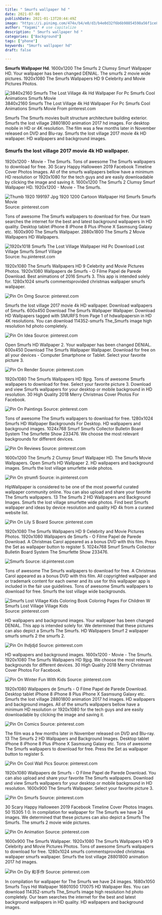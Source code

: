 ```yaml
---
title: " Smurfs wallpaper hd "
date: 2021-07-08
publishDate: 2021-01-13T20:44:49Z
image: "https://i.pinimg.com/474x/b4/e0/d3/b4e0d32f6b6b98854598a56f1ce83a33.jpg"
author: "Yagami" # use capitalize
description: " Smurfs wallpaper hd "
categories: ["Background"]
tags: ["phone"]
keywords: "Smurfs wallpaper hd"
draft: false

---
```



**Smurfs Wallpaper Hd**. 1600x1200 The Smurfs 2 Clumsy Smurf Wallpaper HD. Your wallpaper has been changed DENIAL. The smurfs 2 movie wide pictures. 1920x1080 The Smurfs Wallpapers HD 9 Celebrity and Movie Pictures Photos.

![3840x2160 Smurfs The Lost Village 4k Hd Wallpaper For Pc Smurfs Cool Animations Smurfs Movie](https://i.pinimg.com/originals/d4/53/7a/d4537a5eecdfea15cb838b2e7c8b8d3b.jpg "3840x2160 Smurfs The Lost Village 4k Hd Wallpaper For Pc Smurfs Cool Animations Smurfs Movie")
3840x2160 Smurfs The Lost Village 4k Hd Wallpaper For Pc Smurfs Cool Animations Smurfs Movie From pinterest.com


Smurfs The Smurfs movies built structure architecture building exterior. Smurfs the lost village 28801800 animation 2017 hd images. For desktop mobile in HD or 4K resolution. The film was a few months later in November released on DVD and Blu-ray. Smurfs the lost village 2017 movie 4k HD wallpaper. HD wallpapers and background images.

### Smurfs the lost village 2017 movie 4k HD wallpaper.

1920x1200 - Movie - The Smurfs. Tons of awesome The Smurfs wallpapers to download for free. 30 Scary Happy Halloween 2019 Facebook Timeline Cover Photos Images. All of the smurfs wallpapers bellow have a minimum HD resolution or 1920x1080 for the tech guys and are easily downloadable by clicking the image and saving it. 1600x1200 The Smurfs 2 Clumsy Smurf Wallpaper HD. 1920x1200 - Movie - The Smurfs.


![Thumb 1920 199197 Jpg 1920 1200 Cartoon Wallpaper Hd Smurfs Smurfs Movie](https://i.pinimg.com/originals/49/9e/4f/499e4f418471acb752333bf2e7ad1828.jpg "Thumb 1920 199197 Jpg 1920 1200 Cartoon Wallpaper Hd Smurfs Smurfs Movie")
Source: pinterest.com

Tons of awesome The Smurfs wallpapers to download for free. Our team searches the internet for the best and latest background wallpapers in HD quality. Desktop tablet iPhone 8 iPhone 8 Plus iPhone X Sasmsung Galaxy etc. 1600x900 The Smurfs Wallpaper. 2880x1800 The Smurfs 2 Movie Wallpapers HD Wallpapers.

![1920x1018 Smurfs The Lost Village Wallpaper Hd Pc Download Lost Village Smurfs Smurf Village](https://i.pinimg.com/originals/0b/bb/4a/0bbb4a4fa6853af6e643e74e8c903780.jpg "1920x1018 Smurfs The Lost Village Wallpaper Hd Pc Download Lost Village Smurfs Smurf Village")
Source: hu.pinterest.com

1920x1080 The Smurfs Wallpapers HD 9 Celebrity and Movie Pictures Photos. 1920x1080 Wallpapers de Smurfs - O Filme Papel de Parede Download. Best animations of 2016 Smurfs 3. This app is intended solely for. 1280x1024 smurfs commentsprovided christmas wallpaper smurfs wallpaper.

![Pin On Omg](https://i.pinimg.com/originals/c1/be/44/c1be444c991fe5c43788c0b6bfb10b41.png "Pin On Omg")
Source: pinterest.com

Smurfs the lost village 2017 movie 4k HD wallpaper. Download wallpapers of Smurfs. 600x450 Download The Smurfs Wallpaper Wallpaper. Download HD Wallpapers tagged with SMURFS from Page 1 of hdwallpapersin in HD 4K resolutions. You can download 114352-smurfs The_Smurfs image high resolution hd photo completely.

![Pin On Idea](https://i.pinimg.com/originals/fc/34/fb/fc34fb8d6f445860e0a5c85016bc74cb.jpg "Pin On Idea")
Source: pinterest.com

Open Smurfs HD Wallpaper 2. Your wallpaper has been changed DENIAL. 600x450 Download The Smurfs Wallpaper Wallpaper. Download for free on all your devices - Computer Smartphone or Tablet. Select your favorite picture 3.

![Pin On Render](https://i.pinimg.com/originals/22/44/d6/2244d6f11b5c6b4f6609acb1b30eda16.png "Pin On Render")
Source: pinterest.com

1920x1080 The Smurfs Wallpapers HD 9jpg. Tons of awesome Smurfs wallpapers to download for free. Select your favorite picture 3. Download and view Smurfs wallpapers for your desktop or mobile background in HD resolution. 30 High Quality 2018 Merry Christmas Cover Photos For Facebook.

![Pin On Paintings](https://i.pinimg.com/originals/7a/2f/f5/7a2ff50efd79d44f33eb3dbf19abf391.jpg "Pin On Paintings")
Source: pinterest.com

Tons of awesome The Smurfs wallpapers to download for free. 1280x1024 Smurfs HD Wallpaper Backgrounds For Desktop. HD wallpapers and background images. 1024x768 Smurf Smurfs Collector Bulletin Board System The Smurfette Show 233476. We choose the most relevant backgrounds for different devices.

![Pin On Reviews](https://i.pinimg.com/originals/2d/b9/2f/2db92ff46e4e4a4eb955cbb1726d25d0.jpg "Pin On Reviews")
Source: pinterest.com

1600x1200 The Smurfs 2 Clumsy Smurf Wallpaper HD. The Smurfs Movie Wallpapers. Open Smurfs HD Wallpaper 2. HD wallpapers and background images. Smurfs the lost village smurfette wide photos.

![Pin On ștrumfi](https://i.pinimg.com/originals/0d/b0/ff/0db0ff5242653a1e245df9c41fe4503c.jpg "Pin On ștrumfi")
Source: in.pinterest.com

HipWallpaper is considered to be one of the most powerful curated wallpaper community online. You can also upload and share your favorite The Smurfs wallpapers. 13 The Smurfs 2 HD Wallpapers and Background Images. Smurfs the lost village smurfette wide photos. Find best Smurfs wallpaper and ideas by device resolution and quality HD 4k from a curated website list.

![Pin On Lily S Board](https://i.pinimg.com/originals/d4/33/49/d433496e8074ba5fd4a680d10da4531a.jpg "Pin On Lily S Board")
Source: pinterest.com

1920x1080 The Smurfs Wallpapers HD 9 Celebrity and Movie Pictures Photos. 1920x1080 Wallpapers de Smurfs - O Filme Papel de Parede Download. A Christmas Carol appeared as a bonus DVD with this film. Press the Set as wallpaper button to register 5. 1024x768 Smurf Smurfs Collector Bulletin Board System The Smurfette Show 233476.

![Smurfs](https://i.pinimg.com/originals/02/f9/db/02f9db9eb1bafd8a75135cfcb0ee40fb.jpg "Smurfs")
Source: id.pinterest.com

Tons of awesome The Smurfs wallpapers to download for free. A Christmas Carol appeared as a bonus DVD with this film. All copyrighted wallpaper and or trademark content for each owner and its use for this wallpaper app is included in the fair use guidelines. Tons of awesome Smurfs wallpapers to download for free. Smurfs the lost village wide backgrounds.

![Smurfs Lost Village Kids Coloring Book Coloring Pages For Children W Smurfs Lost Village Village Kids](https://i.pinimg.com/originals/37/a5/e8/37a5e8dc16c7b6a739110ed973f6b0db.jpg "Smurfs Lost Village Kids Coloring Book Coloring Pages For Children W Smurfs Lost Village Village Kids")
Source: pinterest.com

HD wallpapers and background images. Your wallpaper has been changed DENIAL. This app is intended solely for. We determined that these pictures can also depict a Smurfs The Smurfs. HD Wallpapers Smurf 2 wallpaper smurfs smurfs 2 the smurfs 2.

![Pin On Ihdjdjd](https://i.pinimg.com/originals/a1/da/ed/a1daed97091924134ebc7d5a99b3f403.jpg "Pin On Ihdjdjd")
Source: pinterest.com

HD wallpapers and background images. 1600x1200 - Movie - The Smurfs. 1920x1080 The Smurfs Wallpapers HD 9jpg. We choose the most relevant backgrounds for different devices. 30 High Quality 2018 Merry Christmas Cover Photos For Facebook.

![Pin On Winter Fun With Kids](https://i.pinimg.com/originals/b8/cc/86/b8cc86726040d8e4dbf5511ffa81e12f.jpg "Pin On Winter Fun With Kids")
Source: pinterest.com

1920x1080 Wallpapers de Smurfs - O Filme Papel de Parede Download. Desktop tablet iPhone 8 iPhone 8 Plus iPhone X Sasmsung Galaxy etc. Smurfs the lost village 28801800 animation 2017 hd images. HD wallpapers and background images. All of the smurfs wallpapers bellow have a minimum HD resolution or 1920x1080 for the tech guys and are easily downloadable by clicking the image and saving it.

![Pin On Comics](https://i.pinimg.com/474x/5b/81/5c/5b815c7940e15675495ce2c5a1b8fc0d.jpg "Pin On Comics")
Source: pinterest.com

The film was a few months later in November released on DVD and Blu-ray. 13 The Smurfs 2 HD Wallpapers and Background Images. Desktop tablet iPhone 8 iPhone 8 Plus iPhone X Sasmsung Galaxy etc. Tons of awesome The Smurfs wallpapers to download for free. Press the Set as wallpaper button to register 5.

![Pin On Cool Wall Pics](https://i.pinimg.com/originals/07/20/90/072090f6ba4c0e728519b823d8d0adba.jpg "Pin On Cool Wall Pics")
Source: pinterest.com

1920x1080 Wallpapers de Smurfs - O Filme Papel de Parede Download. You can also upload and share your favorite The Smurfs wallpapers. Download and view Smurfs wallpapers for your desktop or mobile background in HD resolution. 1600x900 The Smurfs Wallpaper. Select your favorite picture 3.

![Pin On Smurfs](https://i.pinimg.com/originals/40/fd/90/40fd90dabc7f0f00037345251cb295b2.jpg "Pin On Smurfs")
Source: pinterest.com

30 Scary Happy Halloween 2019 Facebook Timeline Cover Photos Images. 50 15305 1 0. In compilation for wallpaper for The Smurfs we have 24 images. We determined that these pictures can also depict a Smurfs The Smurfs. The smurfs 2 movie wide pictures.

![Pin On Animation](https://i.pinimg.com/originals/f2/0f/6a/f20f6ae01cca7a9c4f0954c2cef65c1c.jpg "Pin On Animation")
Source: pinterest.com

1600x900 The Smurfs Wallpaper. 1920x1080 The Smurfs Wallpapers HD 9 Celebrity and Movie Pictures Photos. Tons of awesome Smurfs wallpapers to download for free. 1280x1024 smurfs commentsprovided christmas wallpaper smurfs wallpaper. Smurfs the lost village 28801800 animation 2017 hd images.

![Pin On Diy 和手作](https://i.pinimg.com/474x/b4/e0/d3/b4e0d32f6b6b98854598a56f1ce83a33.jpg "Pin On Diy 和手作")
Source: pinterest.com

In compilation for wallpaper for The Smurfs we have 24 images. 1680x1050 Smurfs Toys Hd Wallpaper 16801050 170075 HD Wallpaper Res. You can download 114352-smurfs The_Smurfs image high resolution hd photo completely. Our team searches the internet for the best and latest background wallpapers in HD quality. HD wallpapers and background images.

